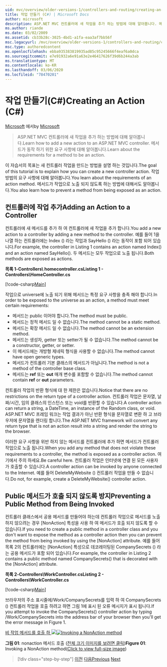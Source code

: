 ```yaml
---
uid: mvc/overview/older-versions-1/controllers-and-routing/creating-an-action-cs
title: 작업 만들기 (C#) | Microsoft Docs
author: microsoft
description: ASP.NET MVC 컨트롤러에 새 작업을 추가 하는 방법에 대해 알아봅니다. 메서드가 동작 하기 위한 요구 사항에 대해 알아봅니다.
ms.author: riande
ms.date: 03/02/2009
ms.assetid: cb33b28c-3025-4bd1-a1fa-eaa3af7bb56f
msc.legacyurl: /mvc/overview/older-versions-1/controllers-and-routing/creating-an-action-cs
msc.type: authoredcontent
ms.openlocfilehash: ebba935383819935ad85c95245666f4eaf6a0dca
ms.sourcegitcommit: e7e91932a6e91a63e2e46417626f39d6b244a3ab
ms.translationtype: MT
ms.contentlocale: ko-KR
ms.lasthandoff: 03/06/2020
ms.locfileid: "78470201"
---
```

# <a name="creating-an-action-c"></a><span data-ttu-id="44b49-104">작업 만들기(C#)</span><span class="sxs-lookup"><span data-stu-id="44b49-104">Creating an Action (C#)</span></span>

<span data-ttu-id="44b49-105">[Microsoft](https://github.com/microsoft) 에서</span><span class="sxs-lookup"><span data-stu-id="44b49-105">by [Microsoft](https://github.com/microsoft)</span></span>

> <span data-ttu-id="44b49-106">ASP.NET MVC 컨트롤러에 새 작업을 추가 하는 방법에 대해 알아봅니다.</span><span class="sxs-lookup"><span data-stu-id="44b49-106">Learn how to add a new action to an ASP.NET MVC controller.</span></span> <span data-ttu-id="44b49-107">메서드가 동작 하기 위한 요구 사항에 대해 알아봅니다.</span><span class="sxs-lookup"><span data-stu-id="44b49-107">Learn about the requirements for a method to be an action.</span></span>

<span data-ttu-id="44b49-108">이 자습서의 목표는 새 컨트롤러 작업을 만드는 방법을 설명 하는 것입니다.</span><span class="sxs-lookup"><span data-stu-id="44b49-108">The goal of this tutorial is to explain how you can create a new controller action.</span></span> <span data-ttu-id="44b49-109">작업 방법의 요구 사항에 대해 알아봅니다.</span><span class="sxs-lookup"><span data-stu-id="44b49-109">You learn about the requirements of an action method.</span></span> <span data-ttu-id="44b49-110">메서드가 작업으로 노출 되지 않도록 하는 방법에 대해서도 알아봅니다.</span><span class="sxs-lookup"><span data-stu-id="44b49-110">You also learn how to prevent a method from being exposed as an action.</span></span>

## <a name="adding-an-action-to-a-controller"></a><span data-ttu-id="44b49-111">컨트롤러에 작업 추가</span><span class="sxs-lookup"><span data-stu-id="44b49-111">Adding an Action to a Controller</span></span>

<span data-ttu-id="44b49-112">컨트롤러에 새 메서드를 추가 하 여 컨트롤러에 새 작업을 추가 합니다.</span><span class="sxs-lookup"><span data-stu-id="44b49-112">You add a new action to a controller by adding a new method to the controller.</span></span> <span data-ttu-id="44b49-113">예를 들어 1을 나열 하는 컨트롤러에는 Index () 라는 작업과 SayHello () 라는 동작이 포함 되어 있습니다.</span><span class="sxs-lookup"><span data-stu-id="44b49-113">For example, the controller in Listing 1 contains an action named Index() and an action named SayHello().</span></span> <span data-ttu-id="44b49-114">두 메서드는 모두 작업으로 노출 됩니다.</span><span class="sxs-lookup"><span data-stu-id="44b49-114">Both methods are exposed as actions.</span></span>

<span data-ttu-id="44b49-115">**목록 1-Controllers\ homecontroller.cs**</span><span class="sxs-lookup"><span data-stu-id="44b49-115">**Listing 1 - Controllers\HomeController.cs**</span></span>

[!code-csharp[Main](creating-an-action-cs/samples/sample1.cs)]

<span data-ttu-id="44b49-116">작업으로 universe에 노출 되기 위해 메서드는 특정 요구 사항을 충족 해야 합니다.</span><span class="sxs-lookup"><span data-stu-id="44b49-116">In order to be exposed to the universe as an action, a method must meet certain requirements:</span></span>

- <span data-ttu-id="44b49-117">메서드는 public 이어야 합니다.</span><span class="sxs-lookup"><span data-stu-id="44b49-117">The method must be public.</span></span>
- <span data-ttu-id="44b49-118">메서드는 정적 메서드 일 수 없습니다.</span><span class="sxs-lookup"><span data-stu-id="44b49-118">The method cannot be a static method.</span></span>
- <span data-ttu-id="44b49-119">메서드는 확장 메서드 일 수 없습니다.</span><span class="sxs-lookup"><span data-stu-id="44b49-119">The method cannot be an extension method.</span></span>
- <span data-ttu-id="44b49-120">메서드는 생성자, getter 또는 setter가 될 수 없습니다.</span><span class="sxs-lookup"><span data-stu-id="44b49-120">The method cannot be a constructor, getter, or setter.</span></span>
- <span data-ttu-id="44b49-121">이 메서드에는 개방형 제네릭 형식을 사용할 수 없습니다.</span><span class="sxs-lookup"><span data-stu-id="44b49-121">The method cannot have open generic types.</span></span>
- <span data-ttu-id="44b49-122">메서드가 컨트롤러 기본 클래스의 메서드가 아닙니다.</span><span class="sxs-lookup"><span data-stu-id="44b49-122">The method is not a method of the controller base class.</span></span>
- <span data-ttu-id="44b49-123">메서드는 **ref** 또는 **out** 매개 변수를 포함할 수 없습니다.</span><span class="sxs-lookup"><span data-stu-id="44b49-123">The method cannot contain **ref** or **out** parameters.</span></span>

<span data-ttu-id="44b49-124">컨트롤러 작업의 반환 형식에 대 한 제한은 없습니다.</span><span class="sxs-lookup"><span data-stu-id="44b49-124">Notice that there are no restrictions on the return type of a controller action.</span></span> <span data-ttu-id="44b49-125">컨트롤러 작업은 문자열, 날짜/시간, 임의 클래스의 인스턴스 또는 void를 반환할 수 있습니다.</span><span class="sxs-lookup"><span data-stu-id="44b49-125">A controller action can return a string, a DateTime, an instance of the Random class, or void.</span></span> <span data-ttu-id="44b49-126">ASP.NET MVC 프레임 워크는 작업 결과가 아닌 반환 형식을 문자열로 변환 하 고 브라우저에 문자열을 렌더링 합니다.</span><span class="sxs-lookup"><span data-stu-id="44b49-126">The ASP.NET MVC framework will convert any return type that is not an action result into a string and render the string to the browser.</span></span>

<span data-ttu-id="44b49-127">이러한 요구 사항을 위반 하지 않는 메서드를 컨트롤러에 추가 하면 메서드가 컨트롤러 작업으로 노출 됩니다.</span><span class="sxs-lookup"><span data-stu-id="44b49-127">When you add any method that does not violate these requirements to a controller, the method is exposed as a controller action.</span></span> <span data-ttu-id="44b49-128">여기에서 주의 하세요.</span><span class="sxs-lookup"><span data-stu-id="44b49-128">Be careful here.</span></span> <span data-ttu-id="44b49-129">컨트롤러 작업은 인터넷에 연결 된 모든 사용자가 호출할 수 있습니다.</span><span class="sxs-lookup"><span data-stu-id="44b49-129">A controller action can be invoked by anyone connected to the Internet.</span></span> <span data-ttu-id="44b49-130">예를 들어 DeleteMyWebsite () 컨트롤러 작업을 만들 수 없습니다.</span><span class="sxs-lookup"><span data-stu-id="44b49-130">Do not, for example, create a DeleteMyWebsite() controller action.</span></span>

## <a name="preventing-a-public-method-from-being-invoked"></a><span data-ttu-id="44b49-131">Public 메서드가 호출 되지 않도록 방지</span><span class="sxs-lookup"><span data-stu-id="44b49-131">Preventing a Public Method from Being Invoked</span></span>

<span data-ttu-id="44b49-132">컨트롤러 클래스에서 공용 메서드를 만들어야 하는데 컨트롤러 작업으로 메서드를 노출 하지 않으려는 경우 [NonAction] 특성을 사용 하 여 메서드가 호출 되지 않도록 할 수 있습니다.</span><span class="sxs-lookup"><span data-stu-id="44b49-132">If you need to create a public method in a controller class and you don't want to expose the method as a controller action then you can prevent the method from being invoked by using the [NonAction] attribute.</span></span> <span data-ttu-id="44b49-133">예를 들어 목록 2의 컨트롤러에는 [NonAction] 특성으로 데코레이팅된 CompanySecrets () 라는 공용 메서드가 포함 되어 있습니다.</span><span class="sxs-lookup"><span data-stu-id="44b49-133">For example, the controller in Listing 2 contains a public method named CompanySecrets() that is decorated with the [NonAction] attribute.</span></span>

<span data-ttu-id="44b49-134">**목록 2-Controllers\WorkController.cs**</span><span class="sxs-lookup"><span data-stu-id="44b49-134">**Listing 2 - Controllers\WorkController.cs**</span></span>

[!code-csharp[Main](creating-an-action-cs/samples/sample2.cs)]

<span data-ttu-id="44b49-135">브라우저의 주소 표시줄에/Work/CompanySecrets를 입력 하 여 CompanySecrets () 컨트롤러 작업을 호출 하려고 하면 그림 1에 표시 된 오류 메시지가 표시 됩니다.</span><span class="sxs-lookup"><span data-stu-id="44b49-135">If you attempt to invoke the CompanySecrets() controller action by typing /Work/CompanySecrets into the address bar of your browser then you'll get the error message in Figure 1.</span></span>

<span data-ttu-id="44b49-136">[비 작업 메서드를 호출 하 ![](creating-an-action-cs/_static/image1.jpg)](creating-an-action-cs/_static/image1.png)</span><span class="sxs-lookup"><span data-stu-id="44b49-136">[![Invoking a NonAction method](creating-an-action-cs/_static/image1.jpg)](creating-an-action-cs/_static/image1.png)</span></span>

<span data-ttu-id="44b49-137">**그림 01**: nonaction 메서드 호출 ([전체 크기 이미지를 보려면 클릭](creating-an-action-cs/_static/image2.png))</span><span class="sxs-lookup"><span data-stu-id="44b49-137">**Figure 01**: Invoking a NonAction method([Click to view full-size image](creating-an-action-cs/_static/image2.png))</span></span>

> [!div class="step-by-step"]
> <span data-ttu-id="44b49-138">[이전](creating-a-controller-cs.md)
> [다음](asp-net-mvc-routing-overview-vb.md)</span><span class="sxs-lookup"><span data-stu-id="44b49-138">[Previous](creating-a-controller-cs.md)
[Next](asp-net-mvc-routing-overview-vb.md)</span></span>

